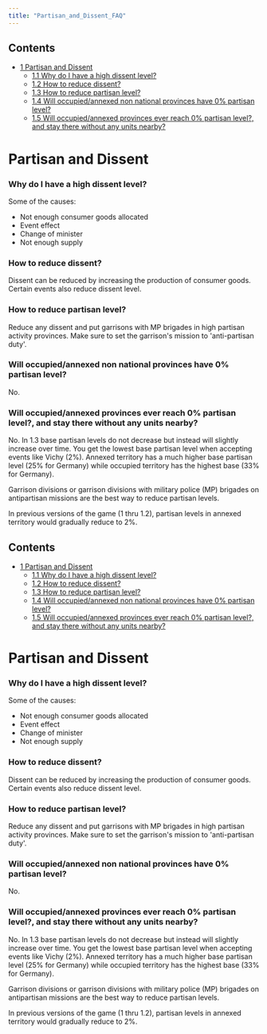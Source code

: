 ```yaml
---
title: "Partisan_and_Dissent_FAQ"
---
```


## Contents

-   [ 1 Partisan and Dissent ](#Partisan_and_Dissent)
    -   [ 1.1 Why do I have a high dissent level?
        ](#Why_do_I_have_a_high_dissent_level.3F)
    -   [ 1.2 How to reduce dissent? ](#How_to_reduce_dissent.3F)
    -   [ 1.3 How to reduce partisan level?
        ](#How_to_reduce_partisan_level.3F)
    -   [ 1.4 Will occupied/annexed non national provinces have 0%
        partisan level?
        ](#Will_occupied.2Fannexed_non_national_provinces_have_0.25_partisan_level.3F)
    -   [ 1.5 Will occupied/annexed provinces ever reach 0% partisan
        level?, and stay there without any units nearby?
        ](#Will_occupied.2Fannexed_provinces_ever_reach_0.25_partisan_level.3F.2C_and_stay_there_without_any_units_nearby.3F)

#  Partisan and Dissent 

###    Why do I have a high dissent level? 

Some of the causes:

-   Not enough consumer goods allocated
-   Event effect
-   Change of minister
-   Not enough supply

###    How to reduce dissent? 

Dissent can be reduced by increasing the production of consumer goods.
Certain events also reduce dissent level.

###    How to reduce partisan level? 

Reduce any dissent and put garrisons with MP brigades in high partisan
activity provinces. Make sure to set the garrison's mission to
'anti-partisan duty'.

###    Will occupied/annexed non national provinces have 0% partisan level? 

No.

###    Will occupied/annexed provinces ever reach 0% partisan level?, and stay there without any units nearby? 

No. In 1.3 base partisan levels do not decrease but instead will
slightly increase over time. You get the lowest base partisan level when
accepting events like Vichy (2%). Annexed territory has a much higher
base partisan level (25% for Germany) while occupied territory has the
highest base (33% for Germany).

Garrison divisions or garrison divisions with military police (MP)
brigades on antipartisan missions are the best way to reduce partisan
levels.

In previous versions of the game (1 thru 1.2), partisan levels in
annexed territory would gradually reduce to 2%.
## Contents

-   [ 1 Partisan and Dissent ](#Partisan_and_Dissent)
    -   [ 1.1 Why do I have a high dissent level?
        ](#Why_do_I_have_a_high_dissent_level.3F)
    -   [ 1.2 How to reduce dissent? ](#How_to_reduce_dissent.3F)
    -   [ 1.3 How to reduce partisan level?
        ](#How_to_reduce_partisan_level.3F)
    -   [ 1.4 Will occupied/annexed non national provinces have 0%
        partisan level?
        ](#Will_occupied.2Fannexed_non_national_provinces_have_0.25_partisan_level.3F)
    -   [ 1.5 Will occupied/annexed provinces ever reach 0% partisan
        level?, and stay there without any units nearby?
        ](#Will_occupied.2Fannexed_provinces_ever_reach_0.25_partisan_level.3F.2C_and_stay_there_without_any_units_nearby.3F)

#  Partisan and Dissent 

###    Why do I have a high dissent level? 

Some of the causes:

-   Not enough consumer goods allocated
-   Event effect
-   Change of minister
-   Not enough supply

###    How to reduce dissent? 

Dissent can be reduced by increasing the production of consumer goods.
Certain events also reduce dissent level.

###    How to reduce partisan level? 

Reduce any dissent and put garrisons with MP brigades in high partisan
activity provinces. Make sure to set the garrison's mission to
'anti-partisan duty'.

###    Will occupied/annexed non national provinces have 0% partisan level? 

No.

###    Will occupied/annexed provinces ever reach 0% partisan level?, and stay there without any units nearby? 

No. In 1.3 base partisan levels do not decrease but instead will
slightly increase over time. You get the lowest base partisan level when
accepting events like Vichy (2%). Annexed territory has a much higher
base partisan level (25% for Germany) while occupied territory has the
highest base (33% for Germany).

Garrison divisions or garrison divisions with military police (MP)
brigades on antipartisan missions are the best way to reduce partisan
levels.

In previous versions of the game (1 thru 1.2), partisan levels in
annexed territory would gradually reduce to 2%.
